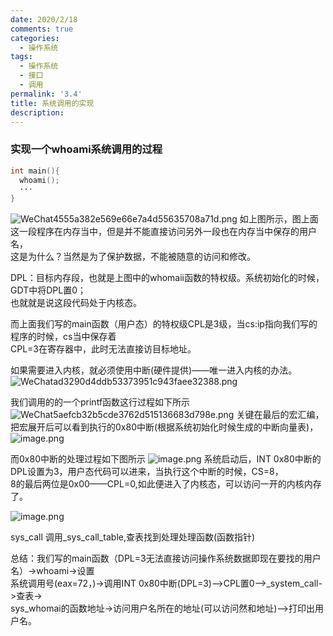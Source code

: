 ```yaml
---
date: 2020/2/18
comments: true
categories:
  - 操作系统
tags:
  - 操作系统
  - 接口
  - 调用
permalink: '3.4'
title: 系统调用的实现
description:
---
```


### 实现一个whoami系统调用的过程

```c
int main(){
  whoami();
  ···
}
```

![WeChat4555a382e569e66e7a4d55635708a71d.png](https://i.loli.net/2020/03/03/rfYmLn2e5d78gGj.png)
如上图所示，图上面这一段程序在内存当中，但是并不能直接访问另外一段也在内存当中保存的用户名，  
这是为什么？当然是为了保护数据，不能被随意的访问和修改。  

DPL：目标内存段，也就是上图中的whomaii函数的特权级。系统初始化的时候，GDT中将DPL置0；  
也就就是说这段代码处于内核态。

而上面我们写的main函数（用户态）的特权级CPL是3级，当cs:ip指向我们写的程序的时候，cs当中保存着  
CPL=3在寄存器中，此时无法直接访目标地址。  

如果需要进入内核，就必须使用中断(硬件提供)——唯一进入内核的办法。  
![WeChatad3290d4ddb53373951c943faee32388.png](https://i.loli.net/2020/03/03/XnIkNczjm3P8pKl.png)

我们调用的的一个printf函数这行过程如下所示  
![WeChat5aefcb32b5cde3762d515136683d798e.png](https://i.loli.net/2020/03/03/ucl7e9GN3fUxrSm.png)
关键在最后的宏汇编，把宏展开后可以看到执行的0x80中断(根据系统初始化时候生成的中断向量表)，  
![image.png](https://i.loli.net/2020/03/03/nlkzcCIjde5s9tr.png)

而0x80中断的处理过程如下图所示
![image.png](https://i.loli.net/2020/03/03/CdaJhm9XfOvRuk5.png)
系统启动后，INT 0x80中断的DPL设置为3，用户态代码可以进来，当执行这个中断的时候，CS=8，  
8的最后两位是0x00——CPL=0,如此便进入了内核态，可以访问一开的内核内存了。

![image.png](https://i.loli.net/2020/03/03/CISDhaPmnjyBxTR.png)

sys_call 调用_sys_call_table,查表找到处理处理函数(函数指针)

总结：我们写的main函数（DPL=3无法直接访问操作系统数据即现在要找的用户名）->whoami->设置  
系统调用号(eax=72，)->调用INT 0x80中断(DPL=3)——>CPL置0——>_system_call->查表->  
sys_whomai的函数地址->访问用户名所在的地址(可以访问然和地址)——>打印出用户名。
